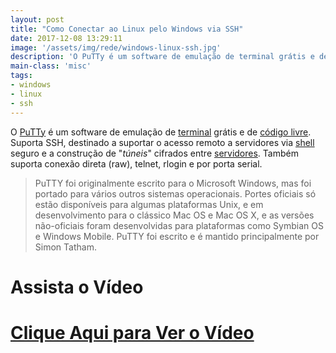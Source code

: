 ```yaml
---
layout: post
title: "Como Conectar ao Linux pelo Windows via SSH"
date: 2017-12-08 13:29:11
image: '/assets/img/rede/windows-linux-ssh.jpg'
description: 'O PuTTy é um software de emulação de terminal grátis e de código livre. Suporta SSH, destinado a suportar o acesso remoto a servidores via shell seguro e a construção de túneis cifrados entre servidores.'
main-class: 'misc'
tags:
- windows
- linux
- ssh
---
```


O [PuTTy](http://www.putty.org/) é um software de emulação de [terminal](http://terminalroot.com.br/tags/#terminal) grátis e de [código livre](http://terminalroot.com.br/tags/#softwarelivre). Suporta SSH, destinado a suportar o acesso remoto a servidores via [shell](http://terminalroot.com.br/shell) seguro e a construção de "_túneis_" cifrados entre [servidores](http://terminalroot.com.br/tags/#servidores). Também suporta conexão direta (raw), telnet, rlogin e por porta serial.

> PuTTY foi originalmente escrito para o Microsoft Windows, mas foi portado para vários outros sistemas operacionais. Portes oficiais só estão disponíveis para algumas plataformas Unix, e em desenvolvimento para o clássico Mac OS e Mac OS X, e as versões não-oficiais foram desenvolvidas para plataformas como Symbian OS e Windows Mobile. PuTTY foi escrito e é mantido principalmente por Simon Tatham.

# Assista o Vídeo

# [Clique Aqui para Ver o Vídeo](https://www.youtube.com/watch?v=EFHOhJggE4I)

